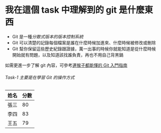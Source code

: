 

我在這個 task 中理解到的 git 是什麼東西
=======================================

* Git 是一種*分散式版本的版本控制系統*
* Git 可以清楚的記錄每個檔案是誰在什麼時候加進來、什麼時候被修改或刪除
* Git 幫你保留這些歷史紀錄跟證據，萬一出事的時候你就能知道是從什麼時候開始就有問題，以及知道該找誰負責，再也不用自己背黑鍋

如需更進一步了解 git 內容，可參考[連猴子都能懂的 Git 入門指南][1]


[1]:https://backlog.com/git-tutorial/tw/


###### Task-1 主要是在學習 Git 的操作方式 ######


  姓名|分數
  ----|----
  張三|80
  李四|83
  王五|79
  
